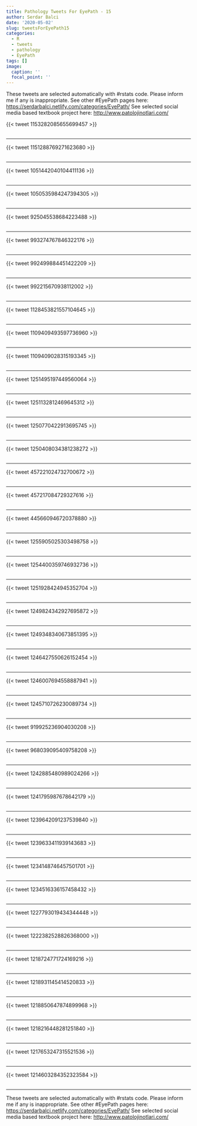 ```yaml
---
title: Pathology Tweets For EyePath - 15
author: Serdar Balci
date: '2020-05-02'
slug: tweetsForEyePath15
categories:
  - R
  - tweets
  - pathology
  - EyePath
tags: []
image:
  caption: ''
  focal_point: ''
---
```



These tweets are selected automatically with #rstats code. Please inform me if any is inappropriate.
See other #EyePath pages here: https://serdarbalci.netlify.com/categories/EyePath/ 
See selected social media based textbook project here: http://www.patolojinotlari.com/

{{< tweet 1153282085655699457 >}}
<br>
<br>
<hr>
{{< tweet 1151288769271623680 >}}
<br>
<br>
<hr>
{{< tweet 1051442040104411136 >}}
<br>
<br>
<hr>
{{< tweet 1050535984247394305 >}}
<br>
<br>
<hr>
{{< tweet 925045538684223488 >}}
<br>
<br>
<hr>
{{< tweet 993274767846322176 >}}
<br>
<br>
<hr>
{{< tweet 992499884451422209 >}}
<br>
<br>
<hr>
{{< tweet 992215670938112002 >}}
<br>
<br>
<hr>
{{< tweet 1128453821557104645 >}}
<br>
<br>
<hr>
{{< tweet 1109409493597736960 >}}
<br>
<br>
<hr>
{{< tweet 1109409028315193345 >}}
<br>
<br>
<hr>
{{< tweet 1251495197449560064 >}}
<br>
<br>
<hr>
{{< tweet 1251132812469645312 >}}
<br>
<br>
<hr>
{{< tweet 1250770422913695745 >}}
<br>
<br>
<hr>
{{< tweet 1250408034381238272 >}}
<br>
<br>
<hr>
{{< tweet 457221024732700672 >}}
<br>
<br>
<hr>
{{< tweet 457217084729327616 >}}
<br>
<br>
<hr>
{{< tweet 445660946720378880 >}}
<br>
<br>
<hr>
{{< tweet 1255905025303498758 >}}
<br>
<br>
<hr>
{{< tweet 1254400359746932736 >}}
<br>
<br>
<hr>
{{< tweet 1251928424945352704 >}}
<br>
<br>
<hr>
{{< tweet 1249824342927695872 >}}
<br>
<br>
<hr>
{{< tweet 1249348340673851395 >}}
<br>
<br>
<hr>
{{< tweet 1246427550626152454 >}}
<br>
<br>
<hr>
{{< tweet 1246007694558887941 >}}
<br>
<br>
<hr>
{{< tweet 1245710726230089734 >}}
<br>
<br>
<hr>
{{< tweet 919925236904030208 >}}
<br>
<br>
<hr>
{{< tweet 968039095409758208 >}}
<br>
<br>
<hr>
{{< tweet 1242885480989024266 >}}
<br>
<br>
<hr>
{{< tweet 1241795987678642179 >}}
<br>
<br>
<hr>
{{< tweet 1239642091237539840 >}}
<br>
<br>
<hr>
{{< tweet 1239633411939143683 >}}
<br>
<br>
<hr>
{{< tweet 1234148746457501701 >}}
<br>
<br>
<hr>
{{< tweet 1234516336157458432 >}}
<br>
<br>
<hr>
{{< tweet 1227793019434344448 >}}
<br>
<br>
<hr>
{{< tweet 1222382528826368000 >}}
<br>
<br>
<hr>
{{< tweet 1218724771724169216 >}}
<br>
<br>
<hr>
{{< tweet 1218931145414520833 >}}
<br>
<br>
<hr>
{{< tweet 1218850647874899968 >}}
<br>
<br>
<hr>
{{< tweet 1218216448281251840 >}}
<br>
<br>
<hr>
{{< tweet 1217653247315521536 >}}
<br>
<br>
<hr>
{{< tweet 1214603284352323584 >}}
<br>
<br>
<hr>


These tweets are selected automatically with #rstats code. Please inform me if any is inappropriate.
See other #EyePath pages here: https://serdarbalci.netlify.com/categories/EyePath/ 
See selected social media based textbook project here: http://www.patolojinotlari.com/

